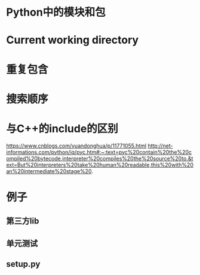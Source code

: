 # Python中的模块和包
# Current working directory
# 重复包含
# 搜索顺序
# 与C++的include的区别
https://www.cnblogs.com/yuandonghua/p/11771055.html
http://net-informations.com/python/iq/pyc.htm#:~:text=pyc%20contain%20the%20compiled%20bytecode,interpreter%20compiles%20the%20source%20to.&text=But%20interpreters%20take%20human%20readable,this%20with%20an%20intermediate%20stage%20.
# 例子
## 第三方lib
## 单元测试
## setup.py